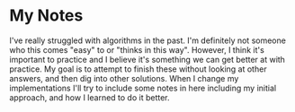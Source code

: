 # My Notes

I've really struggled with algorithms in the past. I'm definitely not someone
who this comes "easy" to or "thinks in this way". However, I think it's
important to practice and I believe it's something we can get better at with
practice. My goal is to attempt to finish these without looking at other
answers, and then dig into other solutions. When I change my implementations
I'll try to include some notes in here including my initial approach, and how I
learned to do it better.
